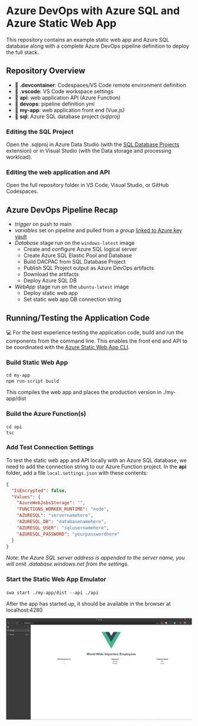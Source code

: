 # Azure DevOps with Azure SQL and Azure Static Web App
This repository contains an example static web app and Azure SQL database along with a complete Azure DevOps pipeline definition to deploy the full stack.

## Repository Overview
- 📁 **.devcontainer**: Codespaces/VS Code remote environment definition
- 📁 **.vscode**: VS Code workspace settings
- 📁 **api**: web application API (Azure Function)
- 📁 **devops**: pipeline definition yml
- 📁 **my-app**: web application front end (Vue.js)
- 📁 **sql**: Azure SQL database project (sqlproj)

### Editing the SQL Project
Open the .sqlproj in Azure Data Studio (with the [SQL Database Projects](https://aka.ms/azuredatastudio-sqlprojects) extension) or in Visual Studio (with the Data storage and processing workload).

### Editing the web application and API
Open the full repository folder in VS Code, Visual Studio, or GitHub Codespaces.

## Azure DevOps Pipeline Recap
- *trigger* on push to main
- *variables* set on pipeline and pulled from a *group* [linked to Azure key vault](https://docs.microsoft.com/azure/devops/pipelines/library/variable-groups#link-secrets-from-an-azure-key-vault)
- *Database* stage run on the `windows-latest` image
    - Create and configure Azure SQL logical server
    - Create Azure SQL Elastic Pool and Database
    - Build DACPAC from SQL Database Project
    - Publish SQL Project output as Azure DevOps artifacts
    - Download the artifacts
    - Deploy Azure SQL DB
- *WebApp* stage run on the `ubuntu-latest` image
    - Deploy static web app
    - Set static web app DB connection string

## Running/Testing the Application Code
💻 For the best experience testing the application code, build and run the components from the command line.  This enables the front end and API to be coordinated with the [Azure Static Web App CLI](https://github.com/Azure/static-web-apps-cli).

### Build Static Web App
```
cd my-app
npm run-script build
```
This compiles the web app and places the production version in ./my-app/dist

### Build the Azure Function(s)
```
cd api
tsc
```

### Add Test Connection Settings
To test the static web app and API locally with an Azure SQL database, we need to add the connection string to our Azure Function project.  In the **api** folder, add a file `local.settings.json` with these contents:
```json
{
  "IsEncrypted": false,
  "Values": {
    "AzureWebJobsStorage": "",
    "FUNCTIONS_WORKER_RUNTIME": "node",
    "AZURESQL": "servernamehere",
    "AZURESQL_DB": "databasenamehere",
    "AZURESQL_USER": "sqlusernamehere",
    "AZURESQL_PASSWORD": "yourpasswordhere"
  }
}
```
*Note: the Azure SQL server address is appended to the server name, you will omit .database.windows.net from the settings.*

### Start the Static Web App Emulator
`swa start ./my-app/dist --api ./api`

After the app has started up, it should be available in the browser at localhost:4280

![sample vue app](./sample-vue-app.png)